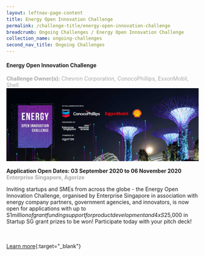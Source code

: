 ```yaml
---
layout: leftnav-page-content
title: Energy Open Innovation Challenge
permalink: /challenge-title/energy-open-innovation-challenge
breadcrumb: Ongoing Challenges / Energy Open Innovation Challenge
collection_name: ongoing-challenges
second_nav_title: Ongoing Challenges
---
```


#### Energy Open Innovation Challenge
<font color="#a9a9a9"><b>Challenge Owner(s): </b>Chevron Corporation, ConocoPhillips, ExxonMobil, Shell</font>
[![1](/images/ongoing-challenges/energy-open-innovation-challenge.jpg)](https://energy.innovation-challenge.sg/en/challenges/energy-2020)

**Application Open Dates: 03 September 2020 to 06 November 2020**<br>
<font color=" #a9a9a9"><b>Enterprise Singapore, Agorize</b></font>

Inviting startups and SMEs from across the globe - the Energy Open Innovation Challenge, organised by Enterprise Singapore in association with energy company partners, government agencies, and innovators, is now open for applications with up to S$1 million of grant funding support for product development and 4 x S$25,000 in Startup SG grant prizes to be won! Participate today with your pitch deck!

<br><br>
[Learn more](https://energy.innovation-challenge.sg/en/challenges/energy-2020){:target="_blank"}

